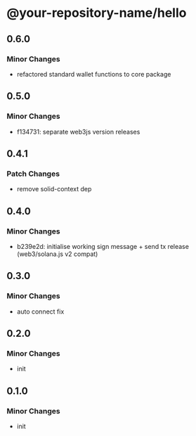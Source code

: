 # @your-repository-name/hello

## 0.6.0

### Minor Changes

- refactored standard wallet functions to core package

## 0.5.0

### Minor Changes

- f134731: separate web3js version releases

## 0.4.1

### Patch Changes

- remove solid-context dep

## 0.4.0

### Minor Changes

- b239e2d: initialise working sign message + send tx release (web3/solana.js v2 compat)

## 0.3.0

### Minor Changes

- auto connect fix

## 0.2.0

### Minor Changes

- init

## 0.1.0

### Minor Changes

- init
